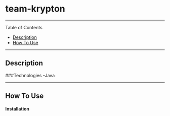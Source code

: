 # team-krypton
---

Table of Contents

- [Description](#description)
- [How To Use](#how-to-use)

---
## Description

###Technologies
-Java

---
## How To Use

#### Installation











